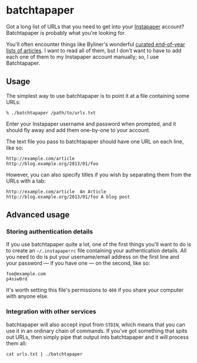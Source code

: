 # batchtapaper

Got a long list of URLs that you need to get into your
[Instapaper](http://www.instapaper.com/) account? Batchtapaper is
probably what you're looking for.

You'll often encounter things like Byliner's wonderful [curated
end-of-year lists of
articles](http://byliner.com/spotlights/102-spectacular-nonfiction-articles-2012).
I want to read all of them, but I don't want to have to add each one of
them to my Instapaper account manually; so, I use Batchtapaper.

## Usage

The simplest way to use batchtapaper is to point it at a file containing
some URLs:

	% ./batchtapaper /path/to/urls.txt

Enter your Instapaper username and password when prompted, and it should
fly away and add them one-by-one to your account.

The text file you pass to batchtapaper should have one URL on each line,
like so:

	http://example.com/article
	http://blog.example.org/2013/01/foo

However, you can also specify titles if you wish by separating them from
the URLs with a tab:

	http://example.com/article	An Article
	http://blog.example.org/2013/01/foo	A blog post

## Advanced usage

### Storing authentication details

If you use batchtapaper quite a lot, one of the first things you'll want
to do is to create an `~/.instapaperrc` file containing your
authentication details. All you need to do is put your username/email
address on the first line and your password — if you have one — on the
second, like so:

	foo@example.com
	p4ssw0rd

It's worth setting this file's permissions to `400` if you share your
computer with anyone else.

### Integration with other services

batchtapaper will also accept input from `STDIN`, which means that you
can use it in an ordinary chain of commands. If you've got something
that spits out URLs, then simply pipe that output into batchtapaper and
it will process them all:

	cat urls.txt | ./batchtapaper

